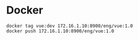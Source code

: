 
# Docker
```
docker tag vue:dev 172.16.1.10:8900/eng/vue:1.0
docker push 172.16.1.10:8900/eng/vue:1.0
```
